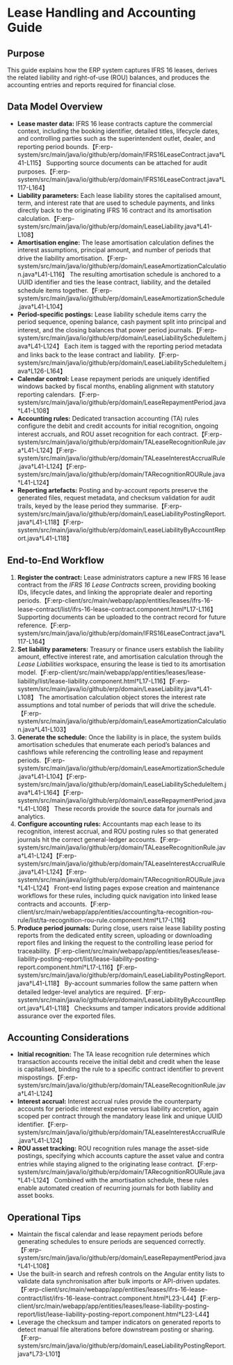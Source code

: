 # Lease Handling and Accounting Guide

## Purpose
This guide explains how the ERP system captures IFRS 16 leases, derives the related liability and right-of-use (ROU) balances, and produces the accounting entries and reports required for financial close.

## Data Model Overview
- **Lease master data:** IFRS 16 lease contracts capture the commercial context, including the booking identifier, detailed titles, lifecycle dates, and controlling parties such as the superintendent outlet, dealer, and reporting period bounds.【F:erp-system/src/main/java/io/github/erp/domain/IFRS16LeaseContract.java†L41-L115】 Supporting source documents can be attached for audit purposes.【F:erp-system/src/main/java/io/github/erp/domain/IFRS16LeaseContract.java†L117-L164】
- **Liability parameters:** Each lease liability stores the capitalised amount, term, and interest rate that are used to schedule payments, and links directly back to the originating IFRS 16 contract and its amortisation calculation.【F:erp-system/src/main/java/io/github/erp/domain/LeaseLiability.java†L41-L108】
- **Amortisation engine:** The lease amortisation calculation defines the interest assumptions, principal amount, and number of periods that drive the liability amortisation.【F:erp-system/src/main/java/io/github/erp/domain/LeaseAmortizationCalculation.java†L41-L116】 The resulting amortisation schedule is anchored to a UUID identifier and ties the lease contract, liability, and the detailed schedule items together.【F:erp-system/src/main/java/io/github/erp/domain/LeaseAmortizationSchedule.java†L41-L104】
- **Period-specific postings:** Lease liability schedule items carry the period sequence, opening balance, cash payment split into principal and interest, and the closing balances that power period journals.【F:erp-system/src/main/java/io/github/erp/domain/LeaseLiabilityScheduleItem.java†L41-L124】 Each item is tagged with the reporting period metadata and links back to the lease contract and liability.【F:erp-system/src/main/java/io/github/erp/domain/LeaseLiabilityScheduleItem.java†L126-L164】
- **Calendar control:** Lease repayment periods are uniquely identified windows backed by fiscal months, enabling alignment with statutory reporting calendars.【F:erp-system/src/main/java/io/github/erp/domain/LeaseRepaymentPeriod.java†L41-L108】
- **Accounting rules:** Dedicated transaction accounting (TA) rules configure the debit and credit accounts for initial recognition, ongoing interest accruals, and ROU asset recognition for each contract.【F:erp-system/src/main/java/io/github/erp/domain/TALeaseRecognitionRule.java†L41-L124】【F:erp-system/src/main/java/io/github/erp/domain/TALeaseInterestAccrualRule.java†L41-L124】【F:erp-system/src/main/java/io/github/erp/domain/TARecognitionROURule.java†L41-L124】
- **Reporting artefacts:** Posting and by-account reports preserve the generated files, request metadata, and checksum validation for audit trails, keyed by the lease period they summarise.【F:erp-system/src/main/java/io/github/erp/domain/LeaseLiabilityPostingReport.java†L41-L118】【F:erp-system/src/main/java/io/github/erp/domain/LeaseLiabilityByAccountReport.java†L41-L118】

## End-to-End Workflow
1. **Register the contract:** Lease administrators capture a new IFRS 16 lease contract from the *IFRS 16 Lease Contracts* screen, providing booking IDs, lifecycle dates, and linking the appropriate dealer and reporting periods.【F:erp-client/src/main/webapp/app/entities/leases/ifrs-16-lease-contract/list/ifrs-16-lease-contract.component.html†L17-L116】 Supporting documents can be uploaded to the contract record for future reference.【F:erp-system/src/main/java/io/github/erp/domain/IFRS16LeaseContract.java†L117-L164】
2. **Set liability parameters:** Treasury or finance users establish the liability amount, effective interest rate, and amortisation calculation through the *Lease Liabilities* workspace, ensuring the lease is tied to its amortisation model.【F:erp-client/src/main/webapp/app/entities/leases/lease-liability/list/lease-liability.component.html†L17-L116】【F:erp-system/src/main/java/io/github/erp/domain/LeaseLiability.java†L41-L108】 The amortisation calculation object stores the interest rate assumptions and total number of periods that will drive the schedule.【F:erp-system/src/main/java/io/github/erp/domain/LeaseAmortizationCalculation.java†L41-L103】
3. **Generate the schedule:** Once the liability is in place, the system builds amortisation schedules that enumerate each period’s balances and cashflows while referencing the controlling lease and repayment periods.【F:erp-system/src/main/java/io/github/erp/domain/LeaseAmortizationSchedule.java†L41-L104】【F:erp-system/src/main/java/io/github/erp/domain/LeaseLiabilityScheduleItem.java†L41-L164】【F:erp-system/src/main/java/io/github/erp/domain/LeaseRepaymentPeriod.java†L41-L108】 These records provide the source data for journals and analytics.
4. **Configure accounting rules:** Accountants map each lease to its recognition, interest accrual, and ROU posting rules so that generated journals hit the correct general-ledger accounts.【F:erp-system/src/main/java/io/github/erp/domain/TALeaseRecognitionRule.java†L41-L124】【F:erp-system/src/main/java/io/github/erp/domain/TALeaseInterestAccrualRule.java†L41-L124】【F:erp-system/src/main/java/io/github/erp/domain/TARecognitionROURule.java†L41-L124】 Front-end listing pages expose creation and maintenance workflows for these rules, including quick navigation into linked lease contracts and accounts.【F:erp-client/src/main/webapp/app/entities/accounting/ta-recognition-rou-rule/list/ta-recognition-rou-rule.component.html†L17-L116】
5. **Produce period journals:** During close, users raise lease liability posting reports from the dedicated entity screen, uploading or downloading report files and linking the request to the controlling lease period for traceability.【F:erp-client/src/main/webapp/app/entities/leases/lease-liability-posting-report/list/lease-liability-posting-report.component.html†L17-L116】【F:erp-system/src/main/java/io/github/erp/domain/LeaseLiabilityPostingReport.java†L41-L118】 By-account summaries follow the same pattern when detailed ledger-level analytics are required.【F:erp-system/src/main/java/io/github/erp/domain/LeaseLiabilityByAccountReport.java†L41-L118】 Checksums and tamper indicators provide additional assurance over the exported files.

## Accounting Considerations
- **Initial recognition:** The TA lease recognition rule determines which transaction accounts receive the initial debit and credit when the lease is capitalised, binding the rule to a specific contract identifier to prevent mispostings.【F:erp-system/src/main/java/io/github/erp/domain/TALeaseRecognitionRule.java†L41-L124】
- **Interest accrual:** Interest accrual rules provide the counterparty accounts for periodic interest expense versus liability accretion, again scoped per contract through the mandatory lease link and unique UUID identifier.【F:erp-system/src/main/java/io/github/erp/domain/TALeaseInterestAccrualRule.java†L41-L124】
- **ROU asset tracking:** ROU recognition rules manage the asset-side postings, specifying which accounts capture the asset value and contra entries while staying aligned to the originating lease contract.【F:erp-system/src/main/java/io/github/erp/domain/TARecognitionROURule.java†L41-L124】 Combined with the amortisation schedule, these rules enable automated creation of recurring journals for both liability and asset books.

## Operational Tips
- Maintain the fiscal calendar and lease repayment periods before generating schedules to ensure periods are sequenced correctly.【F:erp-system/src/main/java/io/github/erp/domain/LeaseRepaymentPeriod.java†L41-L108】
- Use the built-in search and refresh controls on the Angular entity lists to validate data synchronisation after bulk imports or API-driven updates.【F:erp-client/src/main/webapp/app/entities/leases/ifrs-16-lease-contract/list/ifrs-16-lease-contract.component.html†L23-L44】【F:erp-client/src/main/webapp/app/entities/leases/lease-liability-posting-report/list/lease-liability-posting-report.component.html†L23-L44】
- Leverage the checksum and tamper indicators on generated reports to detect manual file alterations before downstream posting or sharing.【F:erp-system/src/main/java/io/github/erp/domain/LeaseLiabilityPostingReport.java†L73-L101】

